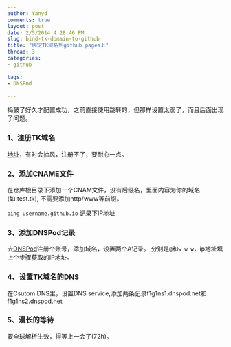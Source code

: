 ```yaml
---
author: Yanyd
comments: true
layout: post
date: 2/5/2014 4:28:46 PM 
slug: bind-tk-domain-to-github
title: "绑定TK域名到github pages上"
thread: 3
categories: 
- github

tags:
- DNSPod

---
```


捣鼓了好久才配置成功，之前直接使用跳转的，但那样设置太弱了，而且后面出现了问题。


### 1、注册TK域名

[地址](http://www.dot.tk)，有时会抽风，注册不了，要耐心一点。

### 2、添加CNAME文件

在仓库根目录下添加一个CNAM文件，没有后缀名，里面内容为你的域名(如:test.tk),
不需要添加http/www等前缀。

`ping username.github.io` 记录下IP地址

### 3、添加DNSPod记录

去[DNSPod](http://www.dnspod.cn)注册个账号，添加域名，设置两个A记录。
分别是`@`和`w w w`，ip地址填上个步骤获取的IP地址。

### 4、设置TK域名的DNS

在Csutom DNS里，设置DNS service,添加两条记录f1g1ns1.dnspod.net和f1g1ns2.dnspod.net

### 5、漫长的等待

要全球解析生效，得等上一会了(72h)。
